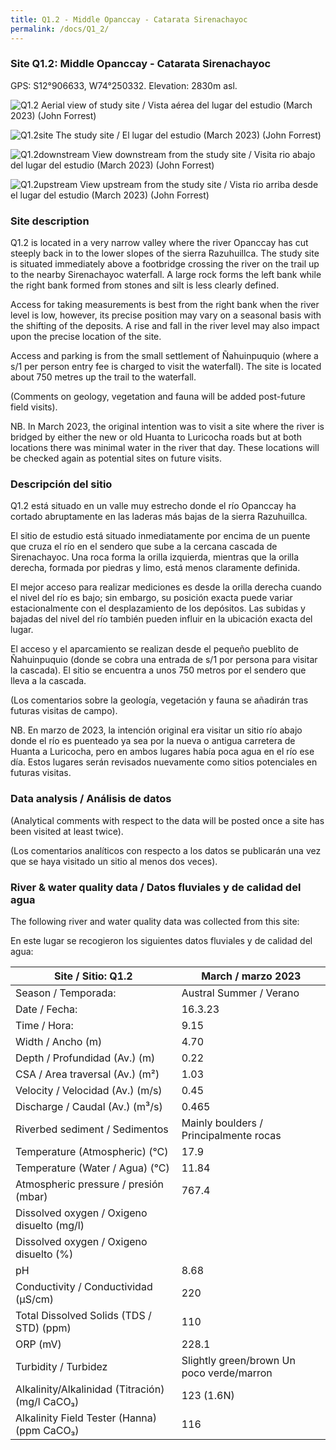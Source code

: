 ```yaml
---
title: Q1.2 - Middle Opanccay - Catarata Sirenachayoc
permalink: /docs/Q1_2/
---
```



### Site Q1.2: Middle Opanccay - Catarata Sirenachayoc

GPS: S12°906633, W74°250332. 
Elevation: 2830m asl.


![Q1.2](/assets/sites/Q1.2.jpg)
Aerial view of study site / Vista aérea del lugar del estudio (March 2023) (John Forrest)


![Q1.2site](/assets/sites/Q1.2site.jpg)
The study site / El lugar del estudio (March 2023) (John Forrest)


![Q1.2downstream](/assets/sites/Q1.2downstream.jpg)
View downstream from the study site / Visita rio abajo del lugar del estudio (March 2023) (John Forrest)


![Q1.2upstream](/assets/sites/Q1.2upstream.jpg)
View upstream from the study site / Vista rio arriba desde el lugar del estudio (March 2023) (John Forrest)


### Site description

Q1.2 is located in a very narrow valley where the river Opanccay has cut steeply back in to the lower slopes of the sierra Razuhuillca. The study site is situated immediately above a footbridge crossing the river on the trail up to the nearby Sirenachayoc waterfall. A large rock forms the left bank while the right bank formed from stones and silt is less clearly defined.

Access for taking measurements is best from the right bank when the river level is low, however, its  precise position may vary on a seasonal basis with the shifting of the deposits. A rise and fall in the river level may also impact upon the precise location of the site.

Access and parking is from the small settlement of Ñahuinpuquio (where a s/1 per person entry fee is charged to visit the waterfall). The site is located about 750 metres up the trail to the waterfall.

(Comments on geology, vegetation and fauna will be added post-future field visits).

NB. In March 2023, the original intention was to visit a site where the river is bridged by either the  new or old Huanta to Luricocha roads but at both locations there was minimal water in the river that day. These locations will be checked again as potential sites on future visits.

### Descripción del sitio

Q1.2 está situado en un valle muy estrecho donde el río Opanccay ha cortado abruptamente en las laderas más bajas de la sierra Razuhuillca. 

El sitio de estudio está situado inmediatamente por encima de un puente que cruza el río en el sendero que sube a la cercana cascada de Sirenachayoc. Una roca forma la orilla izquierda, mientras que la orilla derecha, formada por piedras y limo, está menos claramente definida.

El mejor acceso para realizar mediciones es desde la orilla derecha cuando el nivel del río es bajo; sin embargo, su posición exacta puede variar estacionalmente con el desplazamiento de los depósitos. Las subidas y bajadas del nivel del río también pueden influir en la ubicación exacta del lugar.

El acceso y el aparcamiento se realizan desde el pequeño pueblito de Ñahuinpuquio (donde se cobra una entrada de s/1 por persona para visitar la cascada). El sitio se encuentra a unos 750 metros por el sendero que lleva a la cascada.

(Los comentarios sobre la geología, vegetación y fauna se añadirán tras futuras visitas de campo).

NB. En marzo de 2023, la intención original era visitar un sitio río abajo donde el río es puenteado ya sea por la nueva o antigua carretera de Huanta a Luricocha, pero en ambos lugares había poca agua en el río ese día. Estos lugares serán revisados nuevamente como sitios potenciales en futuras visitas.


### Data analysis / Análisis de datos

(Analytical comments with respect to the data will be posted once a site has been visited at least twice).

(Los comentarios analíticos con respecto a los datos se publicarán una vez que se haya visitado un sitio al menos dos veces).

### River & water quality data / Datos fluviales y de calidad del agua

The following river and water quality data was collected from this site:

En este lugar se recogieron los siguientes datos fluviales y de calidad del agua:

|     Site / Sitio: Q1.2                                   |     March / marzo 2023                                      |
|----------------------------------------------------------|-----------------------------------------------------|
|     Season / Temporada:                                  |     Austral Summer / Verano                         |
|     Date / Fecha:                                        |     16.3.23                                         |
|     Time / Hora:                                         |     9.15                                            |
|     Width / Ancho (m)                                    |     4.70                                            |
|     Depth / Profundidad (Av.) (m)                        |     0.22                                            |
|     CSA / Area traversal (Av.) (m²)                      |     1.03                                            |
|     Velocity / Velocidad  (Av.) (m/s)                    |     0.45                                            |
|     Discharge / Caudal (Av.) (m³/s)                      |     0.465                                           |
|     Riverbed sediment / Sedimentos                       |     Mainly boulders / Principalmente rocas          |
|     Temperature (Atmospheric) (°C)                       |     17.9                                            |
|     Temperature (Water / Agua) (°C)                      |     11.84                                           |
|     Atmospheric pressure / presión (mbar)                |     767.4                                           |
|     Dissolved oxygen /   Oxigeno disuelto (mg/l)         |                                                     |
|     Dissolved oxygen / Oxigeno disuelto (%)              |                                                     |
|     pH                                                   |     8.68                                            |
|     Conductivity / Conductividad (µS/cm)                 |     220                                             |
|     Total Dissolved Solids (TDS / STD)  (ppm)            |     110                                             |
|     ORP (mV)                                             |     228.1                                           |
|     Turbidity / Turbidez                                 |     Slightly green/brown Un poco   verde/marron     |
|     Alkalinity/Alkalinidad   (Titración) (mg/l CaCO₃)    |     123 (1.6N)                                      |
|     Alkalinity Field Tester (Hanna) (ppm CaCO₃)          |     116                                             |

